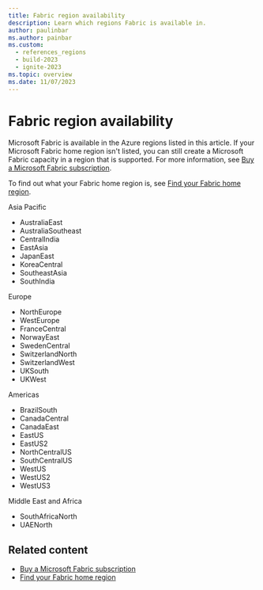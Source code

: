 ```yaml
---
title: Fabric region availability
description: Learn which regions Fabric is available in.
author: paulinbar
ms.author: painbar
ms.custom:
  - references_regions
  - build-2023
  - ignite-2023
ms.topic: overview
ms.date: 11/07/2023
---
```


# Fabric region availability

Microsoft Fabric is available in the Azure regions listed in this article. If your Microsoft Fabric home region isn't listed, you can still create a Microsoft Fabric capacity in a region that is supported. For more information, see [Buy a Microsoft Fabric subscription](../enterprise/buy-subscription.md).

To find out what your Fabric home region is, see [Find your Fabric home region](./find-fabric-home-region.md).

Asia Pacific

* AustraliaEast
* AustraliaSoutheast
* CentralIndia
* EastAsia
* JapanEast
* KoreaCentral
* SoutheastAsia
* SouthIndia

Europe

* NorthEurope
* WestEurope
* FranceCentral
* NorwayEast
* SwedenCentral
* SwitzerlandNorth
* SwitzerlandWest
* UKSouth
* UKWest

Americas

* BrazilSouth
* CanadaCentral
* CanadaEast
* EastUS
* EastUS2
* NorthCentralUS
* SouthCentralUS
* WestUS
* WestUS2
* WestUS3

Middle East and Africa

* SouthAfricaNorth
* UAENorth

## Related content

* [Buy a Microsoft Fabric subscription](../enterprise/buy-subscription.md)
* [Find your Fabric home region](./find-fabric-home-region.md)
